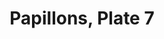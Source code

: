---
title: Papillons, Plate 7
artist: E A Séguy
collect: Papillons
link: https://www.etsy.com/listing/398386027/papillons-by-a-e-seguy-plate-7-nature?utm_source=thedoveandtheseagull&utm_medium=api&utm_campaign=api
section_id: 19013728
price: 6.95
tags: ["Poster", "Poster print", "Wall art", "Vintage", "Watercolour", "Nature", "Botanical art", "Wildlife", "Nature print", "Butterfly print", "Butterfly art", "Butterfly poster", "High quality print"]
image_75x75_url_0: https://img1.etsystatic.com/111/0/12853550/il_75x75.1031604501_lrb7.jpg
image_570xN_url_0: https://img1.etsystatic.com/111/0/12853550/il_570xN.1031604501_lrb7.jpg
image_fullxfull_url_0: https://img1.etsystatic.com/111/0/12853550/il_fullxfull.1031604501_lrb7.jpg
image_75x75_url_1: https://img1.etsystatic.com/124/0/12853550/il_75x75.1031604527_2sv0.jpg
image_570xN_url_1: https://img1.etsystatic.com/124/0/12853550/il_570xN.1031604527_2sv0.jpg
image_fullxfull_url_1: https://img1.etsystatic.com/124/0/12853550/il_fullxfull.1031604527_2sv0.jpg
---
